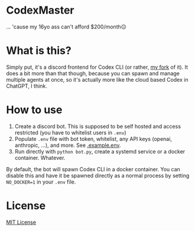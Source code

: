# CodexMaster
... 'cause my 16yo ass can't afford $200/month😐

# What is this?
Simply put, it's a discord frontend for Codex CLI (or rather, [my fork](https://github.com/barnii77/codex-headless) of it). It does a bit more than that though, because you can spawn and manage multiple agents at once, so it's actually more like the cloud based Codex in ChatGPT, I think.

# How to use
1. Create a discord bot. This is supposed to be self hosted and access restricted (you have to whitelist users in `.env`)
2. Populate `.env` file with bot token, whitelist, any API keys (openai, anthropic, ...), and more. See [.example.env](.example.env).
3. Run directly with `python bot.py`, create a systemd service or a docker container. Whatever.

By default, the bot will spawn Codex CLI in a docker container. You can disable this and have it be spawned directly as a normal process by setting `NO_DOCKER=1` in your `.env` file.

# License
[MIT License](LICENSE)